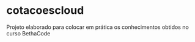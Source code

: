 # cotacoescloud
Projeto elaborado para colocar em prática os conhecimentos obtidos no curso BethaCode
